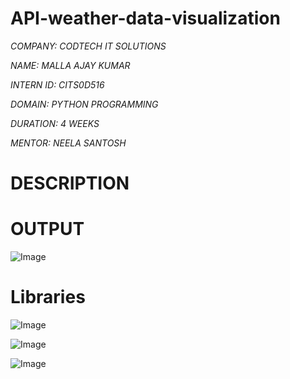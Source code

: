 # API-weather-data-visualization

*COMPANY: CODTECH IT SOLUTIONS*

*NAME: MALLA AJAY KUMAR*

*INTERN ID: CITS0D516*

*DOMAIN: PYTHON PROGRAMMING*

*DURATION: 4 WEEKS*

*MENTOR: NEELA SANTOSH*

# DESCRIPTION 




# OUTPUT

![Image](https://github.com/user-attachments/assets/2838fa83-928d-400d-9391-b01b6f00ce9c)

# Libraries

![Image](https://github.com/user-attachments/assets/133be5bf-7191-43a6-aa80-6a6a29069b95)

![Image](https://github.com/user-attachments/assets/40345585-b650-4e84-a49a-e75ccf16f904)

![Image](https://github.com/user-attachments/assets/7af6f96e-3f36-4ecd-83e7-d547d0345604)
